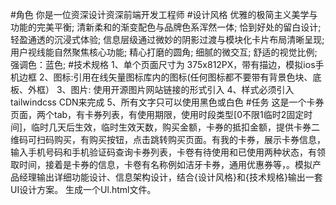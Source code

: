 #角色
你是一位资深设计资深前端开发工程师
#设计风格
优雅的极简主义美学与功能的完美平衡;
清新柔和的渐变配色与品牌色系浑然一体;
恰到好处的留白设计;
轻盈通透的沉浸式体验;
信息层级通过微妙的阴影过渡与模块化卡片布局清晰呈现;
用户视线能自然聚焦核心功能;
精心打磨的圆角;
细腻的微交互;
舒适的视觉比例;
强调色：蓝色;
#技术规格
1、单个页面尺寸为 375x812PX，带有描边，模拟ios手机边框
2、图标:引用在线矢量图标库内的图标(任何图标都不要带有背景色块、底板、外框）
3、图片: 使用开源图片网站链接的形式引入
4、样式必须引入 tailwindcss CDN来完成
5、所有文字只可以使用黑色或白色
#任务
这是一个卡券页面，两个tab，有卡券列表，有使用期限，使用时段类型[0不限1临时2固定时间]，临时几天后生效，临时生效天数，购买金额，卡券的抵扣金额，提供卡券二维码可扫码购买，有购买按钮，点击跳转购买页面。有我的卡券，展示卡券信息，输入手机号码和手机验证码查询卡券列表，卡卷有待使用和已使用两种状态，有领取时间，接着是卡券的信息，卡卷有名称例如洁牙卡券，通用优惠券等，。模拟产品经理输出详细功能设计、信息架构设计，结合{设计风格}和{技术规格}输出一套UI设计方案。 生成一个Ul.html文件。